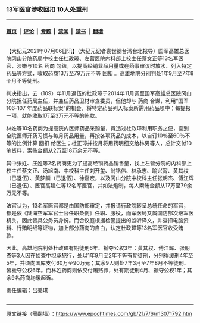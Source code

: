 ### 13军医官涉收回扣 10人处重刑

---

#### [首页](../../../..?n13071792) &nbsp;|&nbsp; [评论](../../../../../epoch-comment?n13071792) &nbsp;|&nbsp; [专题](../../../../../epoch-special?n13071792) &nbsp;|&nbsp; [禁闻](../../../../../epoch-news?n13071792) &nbsp;|&nbsp; [禁书](../../../../../books?n13071792) &nbsp;|&nbsp; [翻墙](https://github.com/gfw-breaker/nogfw/blob/master/README.md?n13071792)


<div class="column" id="artbody" itemprop="articleBody">
 <!-- article content begin -->
 <p>
  【大纪元2021年07月06日讯】（大纪元记者袁世钢台湾台北报导）国军高雄总医院冈山分院药局中校主任杜政璋、左营医院内科部上校主任蔡文正等13名军医官，涉嫌与10名
  <ok href="https://www.epochtimes.com/gb/tag/%E8%8D%AF%E5%95%86.html">
   药商
  </ok>
  勾结，以提高经销业品用量或在药事审议时放水、列入特定药品等方式，收取药商13万至79万元不等
  <ok href="https://www.epochtimes.com/gb/tag/%E5%9B%9E%E6%89%A3.html">
   回扣
  </ok>
  。高雄地院分别判处1年9月至7年8个月不等徒刑。
 </p>
 <p>
  判决指出，去（109）年11月退伍的杜政璋于2014年11月调至国军高雄总医院冈山分院担任药局主任，并兼任药品卫材审查委员，但他却与
  <ok href="https://www.epochtimes.com/gb/tag/%E8%8D%AF%E5%95%86.html">
   药商
  </ok>
  合谋，利用“国军106-107 年度药品联标案”的机会，将特定药品列入标案所需用药品项中；每提报一项，就能收取1万至3万元不等的贿款。
 </p>
 <p>
  林姓等10名药商为提高院内医师药品采购量，竟透过杜政璋利用职务之便，查到全院医师开药习惯与每月药品用量，再按各项药品的成本，以自订10％至60％不等的比例计算
  <ok href="https://www.epochtimes.com/gb/tag/%E5%9B%9E%E6%89%A3.html">
   回扣
  </ok>
  给医生；杜正璋并按月将用药明细交给林男等人，总计交付10笔资料，索贿金额从2万至18万余元不等。
 </p>
 <p>
  其中张姓、庄姓等2名药商更为了提高经销药品销售量，找上左营分院的内科部上校主任蔡文正、汤旭南、中校科主任刘开玺、翁铭伟、林承志、喻兴甯、黄其权（已退伍）、黄梦麟（已退伍）、徐嘉宏，以及冈山分院中校科主任张朝杰、傅江辉（已退伍）、医官高建仁等12名军医官，并如法炮制，每人索贿金额从17万至79余万元不等。
 </p>
 <p>
  法官认为，13名军医官都是由国防部审定，并报请行政院转呈总统任命的军官，都是依《陆海空军军官士官任职条例》任职、服役，而军医局又属国防部次级军医机关，因此皆具公务员身份。而合议庭根据检警提出的监听译文，并查扣电脑资料、行贿明细等证物，加上部分药商的自白，认定杜政璋等13名军医官收受贿款。
 </p>
 <p>
  因此，高雄地院判处杜政璋有期徒刑6年、褫夺公权3年；黄其权、傅江辉、张朝杰等3人因在侦查中坦承犯行，处以1年9月至2年不等有期徒刑，分别得缓刑4年至5年，并须向国库支付60万至90万元；其余9人则处7年3月至7年8月不等徒刑、皆褫夺公权6年。而林姓药商则依交付贿赂罪，处有期徒刑4月、褫夺公权1年；其余9名药商均缓起诉。
 </p>
 <p>
  责任编辑：吕美琪
 </p>
 <!-- article content end -->
</div>


---

原文链接（需翻墙）：https://www.epochtimes.com/gb/21/7/6/n13071792.htm